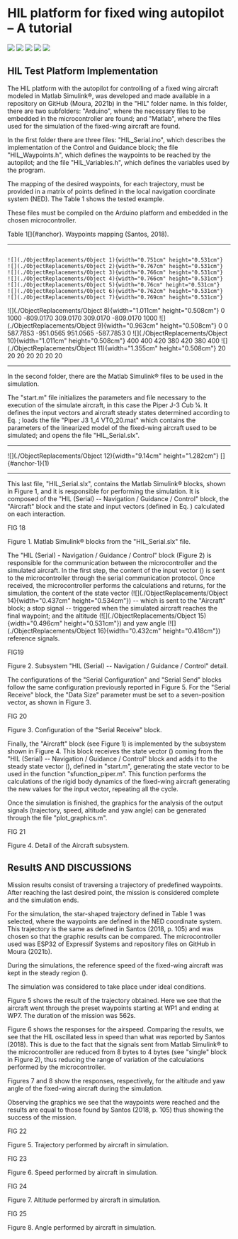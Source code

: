 # HIL platform for fixed wing autopilot – A tutorial

![](https://img.shields.io/github/stars/MouraWM/HIL-platform-fixed-wing-autopilot.svg) ![](https://img.shields.io/github/forks/MouraWM/HIL-platform-fixed-wing-autopilot.svg) ![](https://https://img.shields.io/github/release/MouraWM/HIL-platform-fixed-wing-autopilot.svg) ![](https://img.shields.io/github/issues/MouraWM/HIL-platform-fixed-wing-autopilot.svg) ![](https://img.shields.io/github/bower/MouraWM/HIL-platform-fixed-wing-autopilot.svg)

## HIL Test Platform Implementation

The HIL platform with the autopilot for controlling of a fixed wing
aircraft modeled in Matlab Simulink®, was developed and made available
in a repository on GitHub (Moura, 2021b) in the \"HIL\" folder name. In
this folder, there are two subfolders: "Arduino", where the necessary
files to be embedded in the microcontroller are found; and "Matlab",
where the files used for the simulation of the fixed-wing aircraft are
found.

In the first folder there are three files: "HIL\_Serial.ino", which
describes the implementation of the Control and Guidance block; the file
"HIL\_Waypoints.h", which defines the waypoints to be reached by the
autopilot; and the file "HIL\_Variables.h", which defines the variables
used by the program.

The mapping of the desired waypoints, for each trajectory, must be
provided in a matrix of points defined in the local navigation
coordinate system (NED). The Table 1 shows the tested example.

These files must be compiled on the Arduino platform and embedded in the
chosen microcontroller.

Table 1[]{#anchor}. Waypoints mapping (Santos, 2018).

  ----------------------------------------------------------------------- ---------------------------------------------------------------------- ---------------------------------------------------------------------- ---------------------------------------------------------------------- ---------------------------------------------------------------------- --------------------------------------------------------------------- ---------------------------------------------------------------------- ----------------------------------------------------------------------
                                                                          ![](./ObjectReplacements/Object 1){width="0.751cm" height="0.531cm"}   ![](./ObjectReplacements/Object 2){width="0.767cm" height="0.531cm"}   ![](./ObjectReplacements/Object 3){width="0.766cm" height="0.531cm"}   ![](./ObjectReplacements/Object 4){width="0.766cm" height="0.531cm"}   ![](./ObjectReplacements/Object 5){width="0.76cm" height="0.531cm"}   ![](./ObjectReplacements/Object 6){width="0.762cm" height="0.531cm"}   ![](./ObjectReplacements/Object 7){width="0.769cm" height="0.531cm"}
  ![](./ObjectReplacements/Object 8){width="1.011cm" height="0.508cm"}    0                                                                      1000                                                                   -809.0170                                                              309.0170                                                               309.0170                                                              -809.0170                                                              1000
  ![](./ObjectReplacements/Object 9){width="0.963cm" height="0.508cm"}    0                                                                      0                                                                      587.7853                                                               -951.0565                                                              951.0565                                                              -587.7853                                                              0
  ![](./ObjectReplacements/Object 10){width="1.011cm" height="0.508cm"}   400                                                                    400                                                                    420                                                                    380                                                                    420                                                                   380                                                                    400
  ![](./ObjectReplacements/Object 11){width="1.355cm" height="0.508cm"}   20                                                                     20                                                                     20                                                                     20                                                                     20                                                                    20                                                                     20
  ----------------------------------------------------------------------- ---------------------------------------------------------------------- ---------------------------------------------------------------------- ---------------------------------------------------------------------- ---------------------------------------------------------------------- --------------------------------------------------------------------- ---------------------------------------------------------------------- ----------------------------------------------------------------------

In the second folder, there are the Matlab Simulink® files to be used in
the simulation.

The "start.m" file initializes the parameters and file necessary to the
execution of the simulate aircraft, in this case the Piper J-3 Cub ¼. It
defines the input vectors and aircraft steady states determined
according to Eq. ; loads the file "Piper J3 1\_4 VT0\_20.mat" which
contains the parameters of the linearized model of the fixed-wing
aircraft used to be simulated; and opens the file "HIL\_Serial.slx".

  ---------------------------------------------------------------------- ------------------
  ![](./ObjectReplacements/Object 12){width="9.14cm" height="1.282cm"}   []{#anchor-1}(1)
  ---------------------------------------------------------------------- ------------------

This last file, "HIL\_Serial.slx", contains the Matlab Simulink® blocks,
shown in Figure 1, and it is responsible for performing the simulation.
It is composed of the "HIL (Serial) -- Navigation / Guidance / Control"
block, the "Aircraft" block and the state and input vectors (defined in
Eq. ) calculated on each interaction.

FIG 18

Figure 1. Matlab Simulink® blocks from the
"HIL\_Serial.slx" file.

The "HIL (Serial) - Navigation / Guidance / Control" block (Figure 2) is
responsible for the communication between the microcontroller and the
simulated aircraft. In the first step, the content of the input vector
() is sent to the microcontroller through the serial communication
protocol. Once received, the microcontroller performs the calculations
and returns, for the simulation, the content of the state vector
(![](./ObjectReplacements/Object 14){width="0.437cm" height="0.534cm"})
-- which is sent to the \"Aircraft\" block; a stop signal -- triggered
when the simulated aircraft reaches the final waypoint; and the altitude
(![](./ObjectReplacements/Object 15){width="0.496cm" height="0.531cm"})
and yaw angle (![](./ObjectReplacements/Object 16){width="0.432cm"
height="0.418cm"}) reference signals.

FIG19

Figure 2. Subsystem "HIL (Serial) -- Navigation / Guidance
/ Control" detail.

The configurations of the "Serial Configuration" and "Serial Send"
blocks follow the same configuration previously reported in Figure 5.
For the "Serial Receive" block, the "Data Size" parameter must be set to
a seven-position vector, as shown in Figure 3.

FIG 20

Figure 3. Configuration of the "Serial Receive" block.

Finally, the "Aircraft" block (see Figure 1) is implemented by the
subsystem shown in Figure 4. This block receives the state vector ()
coming from the "HIL (Serial) -- Navigation / Guidance / Control" block
and adds it to the steady state vector (), defined in "start.m",
generating the state vector to be used in the function
"sfunction\_piper.m". This function performs the calculations of the
rigid body dynamics of the fixed-wing aircraft generating the new values
for the input vector, repeating all the cycle.

Once the simulation is finished, the graphics for the analysis of the
output signals (trajectory, speed, altitude and yaw angle) can be
generated through the file \"plot\_graphics.m\".

FIG 21

Figure 4. Detail of the Aircraft subsystem.

## ResultS AND DISCUSSIONS

Mission results consist of traversing a trajectory of predefined
waypoints. After reaching the last desired point, the mission is
considered complete and the simulation ends.

For the simulation, the star-shaped trajectory defined in Table 1 was
selected, where the waypoints are defined in the NED coordinate system.
This trajectory is the same as defined in Santos (2018, p. 105) and was
chosen so that the graphic results can be compared. The microcontroller
used was ESP32 of Expressif Systems and repository files on GitHub in
Moura (2021b).

During the simulations, the reference speed of the fixed-wing aircraft
was kept in the steady region ().

The simulation was considered to take place under ideal conditions.

Figure 5 shows the result of the trajectory obtained. Here we see that
the aircraft went through the preset waypoints starting at WP1 and
ending at WP7. The duration of the mission was 562s.

Figure 6 shows the responses for the airspeed. Comparing the results, we
see that the HIL oscillated less in speed than what was reported by
Santos (2018). This is due to the fact that the signals sent from Matlab
Simulink® to the microcontroller are reduced from 8 bytes to 4 bytes
(see \"single\" block in Figure 2), thus reducing the range of variation
of the calculations performed by the microcontroller.

Figures 7 and 8 show the responses, respectively, for the altitude and
yaw angle of the fixed-wing aircraft during the simulation.

Observing the graphics we see that the waypoints were reached and the
results are equal to those found by Santos (2018, p. 105) thus showing
the success of the mission.

FIG 22

Figure 5. Trajectory performed by aircraft in simulation.

FIG 23

Figure 6. Speed performed by aircraft in simulation. 

FIG 24

Figure 7. Altitude performed by aircraft in simulation. 

FIG 25

Figure 8. Angle performed by aircraft in simulation.

